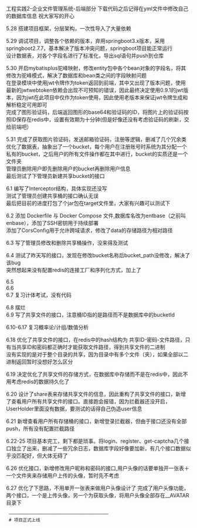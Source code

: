 工程实践2-企业文件管理系统-后端部分
下载代码之后记得在yml文件中修改自己的数据库信息
祝大家写的开心

5.28 搭建项目框架，分层架构，一次性导入了大量依赖

5.29 调试项目，调整各个依赖的版本，弃用springboot3.x版本，采用springboot2.7.7，基本解决了版本冲突问题，springboot项目能正常运行  
    设计数据表，对各个字段名进行了标准化，导出sql语句并push到仓库

5.30 开启mybatisplus驼峰映射，修改entity包中各个bean对象的字段名，将其修改为驼峰模式，解决了数据库和bean类之间的字段映射问题  
     在登录模块中使用jwt令牌作为token返回到前端，其中又出现了版本问题，使用最新的jwtwebtoken依赖会出现不可预知的错误，因此最终决定使用0.9.1的jwt版本，因为jwt在此项目中仅作为token使用，因此使用老版本来保证jwt令牌生成和解析稳定可用即可  
     完成了图形验证码，后端返回图形的base64和验证码的ID，将图片上的验证码按照ID保存在redis中，设置有效期为十分钟(但是好像还没有考虑验证码的刷新，交给前端吧）

5.31 完成了获取图片验证码，发送邮箱验证码，注册等逻辑，删减了几个冗余类  
     优化了数据表，抽象出了一个bucket，每个用户在注册账号时系统为其分配一个私有的bucket，之后用户的所有文件操作都在其中进行，bucket的实质还是一个文件夹  
     管理员删除用户即先删除用户的bucket再删除用户信息  
     最后测试了下管理员新建共享bucket的接口  

6.1 编写了Interceptor结构，具体实现还没写  
    测试了管理员创建共享桶的接口确认无误  
    最后把目前的进度打包了个jar包在target文件里，大家有兴趣可以测试下  

6.2 添加 Dockerfile 与 Docker Compose 文件,数据库名改为entbase（之前叫enbase），添加了SSH密钥用于持续部署  
    添加了CorsConfig用于允许跨域请求，修改了data的存储路径为相对路径  

6.3 写了管理员修改和删除共享桶操作，没来得及测试  

6.4 测试了昨天写的接口，发现在修改bucket名称后bucket_path没修改，解决了该bug  
    突然想起来没有配置redis的连接工厂和序列化方式，加上了 

6.5  
6.6  
6.7 复习计体考试，没有代码  

6.8 摆烂  
6.9 写了共享文件的接口，注意桶ID指的是路径而不是数据库中的bucketId  

6.10-6.17 复习概率论/计组/数值分析

6.18 优化了共享文件的接口，在redis中的hash结构为 共享ID-密码-文件路径，只有当共享ID和密码都正确时才能获取文件路径，得到共享文件的二进制  
     没有实现的是对于整个目录的共享，因为目录中有多个文件（夹），如果全部以二进制返回暂时没想好怎么区分  

6.19 决定优化了共享文件的存储方式，在数据库中存储而不是在redis中，因此不用考虑redis的数据持久化了     

6.20 设计了share表来存储共享文件的信息，因此重构了共享文件的接口，新增了查看用户所有共享文件的接口。直接跑会报错，因为拦截器还没开启，UserHolder里面没有数据，要测试的话得自己伪造user信息

6.21 新增查看用户所有存储桶的接口，新增登录拦截器，但由于接口还没有全部push，所有没有配置拦截路径

6.22-25 项目基本完工，剩下都是琐事。将login、register、get-captcha几个接口独立了出来，删减了一些冗余日志，数据库字段好像要加新，有几个接口数据似乎没匹配好，但大体无碍了

6.26 优化接口，新增修改用户昵称和密码的接口,用户头像的话要单独开一张表＋一个文件夹来存储用户上传的头像，暂时先不考虑

6.27 优化了下思路，不用单开一张表来做用户头像设计了
     完成了用户头像功能，两个接口，一个是上传头像，另一个为获取头像，将用户头像全部存在__AVATAR目录下

     ——————————————————————————————————————
     # 项目正式上线
     

